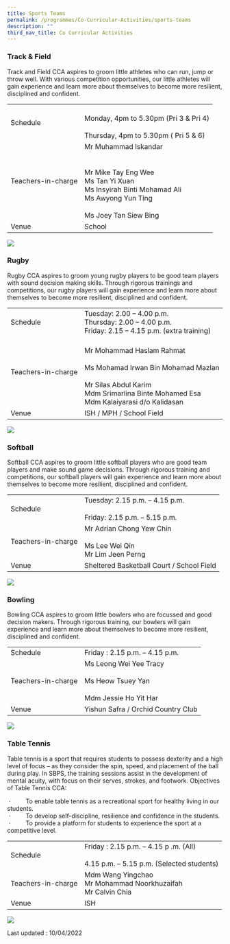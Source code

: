 ```yaml
---
title: Sports Teams
permalink: /programmes/Co-Curricular-Activities/sports-teams
description: ""
third_nav_title: Co Curricular Activities
---
```

### Track & Field
Track and Field CCA aspires to groom little athletes who can run, jump or throw well. With various competition opportunities, our little athletes will gain experience and learn more about themselves to become more resilient, disciplined and confident.

|  |  |
|---|---|
| Schedule | <br>Monday, 4pm to 5.30pm (Pri 3 & Pri 4)  <br><br>Thursday, 4pm to 5.30pm ( Pri 5 & 6)  |
| Teachers-in-charge  | Mr Muhammad Iskandar<br><br><br>Mr Mike Tay Eng Wee<br>Ms Tan Yi Xuan<br>Ms Insyirah Binti Mohamad Ali<br>Ms Awyong Yun Ting<br><br>Ms Joey Tan Siew Bing<br> |
|  Venue |  School |

![](/images/cca2.png)

### Rugby

Rugby CCA aspires to groom young rugby players to be good team players with sound decision making skills. Through rigorous trainings and competitions, our rugby players will gain experience and learn more about themselves to become more resilient, disciplined and confident.

|  |  |
|---|---|
| Schedule | Tuesday: 2.00 – 4.00 p.m.<br>Thursday: 2.00 – 4.00 p.m.   <br> Friday: 2.15 – 4.15 p.m.  (extra training) |
| Teachers-in-charge | <br>Mr Mohammad Haslam Rahmat<br><br>Ms Mohamad Irwan Bin Mohamad Mazlan<br><br>Mr Silas Abdul Karim<br>Mdm Srimarlina Binte Mohamed Esa<br>Mdm Kalaiyarasi d/o Kalidasan |
| Venue  | ISH / MPH / School Field |

![](/images/cca3.png)

### Softball
Softball CCA aspires to groom little softball players who are good team players and make sound game decisions. Through rigorous training and competitions, our softball players will gain experience and learn more about themselves to become more resilient, disciplined and confident.

|  |  |
|---|---|
| Schedule | Tuesday: 2.15 p.m. – 4.15 p.m.<br><br>Friday: 2.15 p.m. – 5.15 p.m.  |
| Teachers-in-charge | Mr Adrian Chong Yew Chin<br><br>Ms Lee Wei Qin<br>Mr Lim Jeen Perng |
|  Venue | Sheltered Basketball Court / School Field |

![](/images/cca4.png)

### Bowling
Bowling CCA aspires to groom little bowlers who are focussed and good decision makers. Through rigorous training, our bowlers will gain experience and learn more about themselves to become more resilient, disciplined and confident.

|  |  |
|---|---|
| Schedule | Friday : 2.15 p.m. – 4.15 p.m. |
| Teachers-in-charge | Ms Leong Wei Yee Tracy<br><br>Ms Heow Tsuey Yan<br><br>Mdm Jessie Ho Yit Har |
|  Venue | Yishun Safra / Orchid Country Club |

![](/images/cca5.png)

### Table Tennis 
Table tennis is a sport that requires students to possess dexterity and a high level of focus – as they consider the spin, speed, and placement of the ball during play. In SBPS, the training sessions assist in the development of mental acuity, with focus on their serves, strokes, and footwork. Objectives of Table Tennis CCA:  
  
 ·         To enable table tennis as a recreational sport for healthy living in our students.  
 ·         To develop self-discipline, resilience and confidence in the students.  
 ·         To provide a platform for students to experience the sport at a competitive level.
 
 |  |  |
|---|---|
| Schedule | Friday :   2.15 p.m. – 4.15 p .m. (All) <br><br>4.15 p.m. – 5.15 p.m. (Selected students) |
| Teachers-in-charge | Mdm Wang Yingchao<br>Mr Mohammad  Noorkhuzaifah <br> Mr Calvin Chia |
|  Venue |  ISH |

![](/images/cca6.png)

Last updated : 10/04/2022
 
 